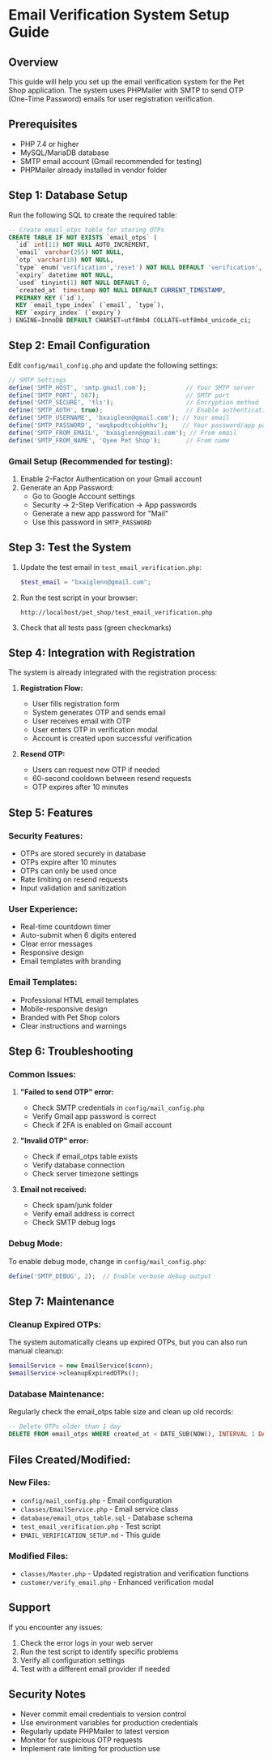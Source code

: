 # Email Verification System Setup Guide

## Overview
This guide will help you set up the email verification system for the Pet Shop application. The system uses PHPMailer with SMTP to send OTP (One-Time Password) emails for user registration verification.

## Prerequisites
- PHP 7.4 or higher
- MySQL/MariaDB database
- SMTP email account (Gmail recommended for testing)
- PHPMailer already installed in vendor folder

## Step 1: Database Setup

Run the following SQL to create the required table:

```sql
-- Create email_otps table for storing OTPs
CREATE TABLE IF NOT EXISTS `email_otps` (
  `id` int(11) NOT NULL AUTO_INCREMENT,
  `email` varchar(255) NOT NULL,
  `otp` varchar(10) NOT NULL,
  `type` enum('verification','reset') NOT NULL DEFAULT 'verification',
  `expiry` datetime NOT NULL,
  `used` tinyint(1) NOT NULL DEFAULT 0,
  `created_at` timestamp NOT NULL DEFAULT CURRENT_TIMESTAMP,
  PRIMARY KEY (`id`),
  KEY `email_type_index` (`email`, `type`),
  KEY `expiry_index` (`expiry`)
) ENGINE=InnoDB DEFAULT CHARSET=utf8mb4 COLLATE=utf8mb4_unicode_ci;
```

## Step 2: Email Configuration

Edit `config/mail_config.php` and update the following settings:

```php
// SMTP Settings
define('SMTP_HOST', 'smtp.gmail.com');           // Your SMTP server
define('SMTP_PORT', 587);                        // SMTP port
define('SMTP_SECURE', 'tls');                    // Encryption method
define('SMTP_AUTH', true);                       // Enable authentication
define('SMTP_USERNAME', 'bxaiglenn@gmail.com'); // Your email
define('SMTP_PASSWORD', 'owqkpodtcohiohhv');    // Your password/app password
define('SMTP_FROM_EMAIL', 'bxaiglenn@gmail.com'); // From email
define('SMTP_FROM_NAME', 'Oyee Pet Shop');       // From name
```

### Gmail Setup (Recommended for testing):
1. Enable 2-Factor Authentication on your Gmail account
2. Generate an App Password:
   - Go to Google Account settings
   - Security → 2-Step Verification → App passwords
   - Generate a new app password for "Mail"
   - Use this password in `SMTP_PASSWORD`

## Step 3: Test the System

1. Update the test email in `test_email_verification.php`:
   ```php
   $test_email = "bxaiglenn@gmail.com";
   ```

2. Run the test script in your browser:
   ```
   http://localhost/pet_shop/test_email_verification.php
   ```

3. Check that all tests pass (green checkmarks)

## Step 4: Integration with Registration

The system is already integrated with the registration process:

1. **Registration Flow:**
   - User fills registration form
   - System generates OTP and sends email
   - User receives email with OTP
   - User enters OTP in verification modal
   - Account is created upon successful verification

2. **Resend OTP:**
   - Users can request new OTP if needed
   - 60-second cooldown between resend requests
   - OTP expires after 10 minutes

## Step 5: Features

### Security Features:
- OTPs are stored securely in database
- OTPs expire after 10 minutes
- OTPs can only be used once
- Rate limiting on resend requests
- Input validation and sanitization

### User Experience:
- Real-time countdown timer
- Auto-submit when 6 digits entered
- Clear error messages
- Responsive design
- Email templates with branding

### Email Templates:
- Professional HTML email templates
- Mobile-responsive design
- Branded with Pet Shop colors
- Clear instructions and warnings

## Step 6: Troubleshooting

### Common Issues:

1. **"Failed to send OTP" error:**
   - Check SMTP credentials in `config/mail_config.php`
   - Verify Gmail app password is correct
   - Check if 2FA is enabled on Gmail account

2. **"Invalid OTP" error:**
   - Check if email_otps table exists
   - Verify database connection
   - Check server timezone settings

3. **Email not received:**
   - Check spam/junk folder
   - Verify email address is correct
   - Check SMTP debug logs

### Debug Mode:
To enable debug mode, change in `config/mail_config.php`:
```php
define('SMTP_DEBUG', 2);  // Enable verbose debug output
```

## Step 7: Maintenance

### Cleanup Expired OTPs:
The system automatically cleans up expired OTPs, but you can also run manual cleanup:

```php
$emailService = new EmailService($conn);
$emailService->cleanupExpiredOTPs();
```

### Database Maintenance:
Regularly check the email_otps table size and clean up old records:

```sql
-- Delete OTPs older than 1 day
DELETE FROM email_otps WHERE created_at < DATE_SUB(NOW(), INTERVAL 1 DAY);
```

## Files Created/Modified:

### New Files:
- `config/mail_config.php` - Email configuration
- `classes/EmailService.php` - Email service class
- `database/email_otps_table.sql` - Database schema
- `test_email_verification.php` - Test script
- `EMAIL_VERIFICATION_SETUP.md` - This guide

### Modified Files:
- `classes/Master.php` - Updated registration and verification functions
- `customer/verify_email.php` - Enhanced verification modal

## Support

If you encounter any issues:
1. Check the error logs in your web server
2. Run the test script to identify specific problems
3. Verify all configuration settings
4. Test with a different email provider if needed

## Security Notes

- Never commit email credentials to version control
- Use environment variables for production credentials
- Regularly update PHPMailer to latest version
- Monitor for suspicious OTP requests
- Implement rate limiting for production use 